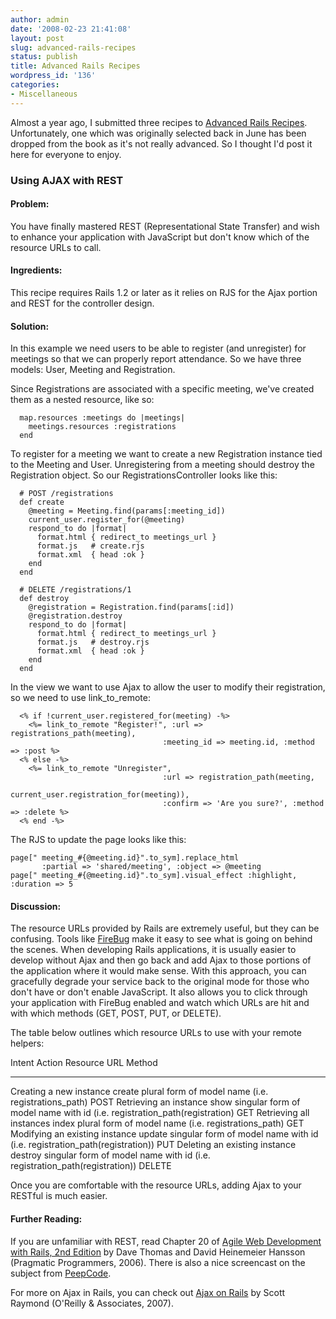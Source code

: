 ```yaml
---
author: admin
date: '2008-02-23 21:41:08'
layout: post
slug: advanced-rails-recipes
status: publish
title: Advanced Rails Recipes
wordpress_id: '136'
categories:
- Miscellaneous
---
```


Almost a year ago, I submitted three recipes to [Advanced Rails
Recipes](http://pragprog.com/titles/fr_arr). Unfortunately, one which
was originally selected back in June has been dropped from the book as
it's not really advanced. So I thought I'd post it here for everyone to
enjoy.

### Using AJAX with REST

#### Problem:

You have finally mastered REST (Representational State Transfer) and
wish to enhance your application with JavaScript but don't know which of
the resource URLs to call.

#### Ingredients:

This recipe requires Rails 1.2 or later as it relies on RJS for the Ajax
portion and REST for the controller design.

#### Solution:

In this example we need users to be able to register (and unregister)
for meetings so that we can properly report attendance. So we have three
models: User, Meeting and Registration.

Since Registrations are associated with a specific meeting, we've
created them as a nested resource, like so:

~~~~ {lang="ruby"}
  map.resources :meetings do |meetings|
    meetings.resources :registrations
  end
~~~~

To register for a meeting we want to create a new Registration instance
tied to the Meeting and User. Unregistering from a meeting should
destroy the Registration object. So our RegistrationsController looks
like this:

~~~~ {lang="ruby"}
  # POST /registrations
  def create
    @meeting = Meeting.find(params[:meeting_id])
    current_user.register_for(@meeting)
    respond_to do |format| 
      format.html { redirect_to meetings_url }
      format.js   # create.rjs
      format.xml  { head :ok }
    end
  end

  # DELETE /registrations/1
  def destroy
    @registration = Registration.find(params[:id])
    @registration.destroy
    respond_to do |format|
      format.html { redirect_to meetings_url }
      format.js   # destroy.rjs
      format.xml  { head :ok }
    end
  end
~~~~

In the view we want to use Ajax to allow the user to modify their
registration, so we need to use link\_to\_remote:

~~~~ {lang="ruby"}
  <% if !current_user.registered_for(meeting) -%>
    <%= link_to_remote "Register!", :url => registrations_path(meeting), 
                                  :meeting_id => meeting.id, :method => :post %>
  <% else -%>
    <%= link_to_remote "Unregister", 
                                  :url => registration_path(meeting, 
                                             current_user.registration_for(meeting)),  
                                  :confirm => 'Are you sure?', :method => :delete %>
  <% end -%>
~~~~

The RJS to update the page looks like this:

~~~~ {lang="ruby"}
page[" meeting_#{@meeting.id}".to_sym].replace_html 
       :partial => 'shared/meeting', :object => @meeting
page[" meeting_#{@meeting.id}".to_sym].visual_effect :highlight, :duration => 5
~~~~

#### Discussion:

The resource URLs provided by Rails are extremely useful, but they can
be confusing. Tools like [FireBug](http://www.getfirebug.com/) make it
easy to see what is going on behind the scenes. When developing Rails
applications, it is usually easier to develop without Ajax and then go
back and add Ajax to those portions of the application where it would
make sense. With this approach, you can gracefully degrade your service
back to the original mode for those who don't have or don't enable
JavaScript. It also allows you to click through your application with
FireBug enabled and watch which URLs are hit and with which methods
(GET, POST, PUT, or DELETE).

The table below outlines which resource URLs to use with your remote
helpers:

  Intent                           Action    Resource URL                                                                  Method
  -------------------------------- --------- ----------------------------------------------------------------------------- --------
  Creating a new instance          create    plural form of model name (i.e. registrations\_path)                          POST
  Retrieving an instance           show      singular form of model name with id (i.e. registration\_path(registration)    GET
  Retrieving all instances         index     plural form of model name (i.e. registrations\_path)                          GET
  Modifying an existing instance   update    singular form of model name with id (i.e. registration\_path(registration))   PUT
  Deleting an existing instance    destroy   singular form of model name with id (i.e. registration\_path(registration))   DELETE

Once you are comfortable with the resource URLs, adding Ajax to your
RESTful is much easier.

#### Further Reading:

If you are unfamiliar with REST, read Chapter 20 of [Agile Web
Development with Rails, 2nd Edition](http://pragprog.com/titles/rails2)
by Dave Thomas and David Heinemeier Hansson (Pragmatic Programmers,
2006). There is also a nice screencast on the subject from
[PeepCode](http://peepcode.com/articles/2006/10/08/restful-rails).

For more on Ajax in Rails, you can check out [Ajax on
Rails](http://www.oreilly.com/catalog/9780596527440/index.html) by Scott
Raymond (O'Reilly & Associates, 2007).
